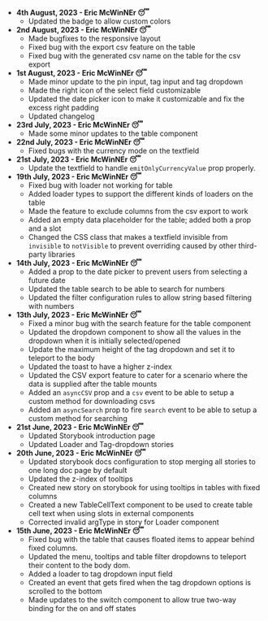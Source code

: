 - **4th August, 2023 - Eric McWinNEr 😴**
  - Updated the badge to allow custom colors
- **2nd August, 2023 - Eric McWinNEr 😴**
  - Made bugfixes to the responsive layout
  - Fixed bug with the export csv feature on the table
  - Fixed bug with the generated csv name on the table for the csv export
- **1st August, 2023 - Eric McWinNEr 😴**
  - Made minor update to the pin input, tag input and tag dropdown
  - Made the right icon of the select field customizable
  - Updated the date picker icon to make it customizable and fix the excess right padding
  - Updated changelog
- **23rd July, 2023 - Eric McWinNEr 😴**
  - Made some minor updates to the table component
- **22nd July, 2023 - Eric McWinNEr 😴**
  - Fixed bugs with the currency mode on the textfield
- **21st July, 2023 - Eric McWinNEr 😴**
  - Update the textfield to handle `emitOnlyCurrencyValue` prop properly.
- **19th July, 2023 - Eric McWinNEr 😴**
  - Fixed bug with loader not working for table
  - Added loader types to support the different kinds of loaders on the table
  - Made the feature to exclude columns from the csv export to work
  - Added an empty data placeholder for the table; added both a prop and a slot
  - Changed the CSS class that makes a textfield invisible from `invisible` to `notVisible` to prevent overriding caused by other third-party libraries
- **14th July, 2023 - Eric McWinNEr 😴**
  - Added a prop to the date picker to prevent users from selecting a future date
  - Updated the table search to be able to search for numbers
  - Updated the filter configuration rules to allow string based filtering with numbers
- **13th July, 2023 - Eric McWinNEr 😴**
  - Fixed a minor bug with the search feature for the table component
  - Updated the dropdown component to show all the values in the dropdown when it is initially selected/opened
  - Update the maximum height of the tag dropdown and set it to teleport to the body
  - Updated the toast to have a higher z-index
  - Updated the CSV export feature to cater for a scenario where the data is supplied after the table mounts
  - Added an `asyncCSV` prop and a `csv` event to be able to setup a custom method for downloading csvs
  - Added an `asyncSearch` prop to fire `search` event to be able to setup a custom method for searching
- **21st June, 2023 - Eric McWinNEr 😴**
  - Updated Storybook introduction page
  - Updated Loader and Tag-dropdown stories
- **20th June, 2023 - Eric McWinNEr 😴**
  - Updated storybook docs configuration to stop merging all stories to one long doc page by default
  - Updated the z-index of tooltips
  - Created new story on storybook for using tooltips in tables with fixed columns
  - Created a new TableCellText component to be used to create table cell text when using slots in external components
  - Corrected invalid argType in story for Loader component
- **15th June, 2023 - Eric McWinNEr 😴** 
  - Fixed bug with the table that causes floated items to appear behind fixed columns.
  - Updated the menu, tooltips and table filter dropdowns to teleport their content to the body dom.
  - Added a loader to tag dropdown input field
  - Created an event that gets fired when the tag dropdown options is scrolled to the bottom
  - Made updates to the switch component to allow true two-way binding for the on and off states
